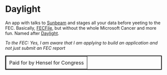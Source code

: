 # Daylight
An app with talks to [Sunbeam](https://github.com/HenselForCongress/sunbeam) and stages all your data before yeeting to the FEC. Basically, [FECFile](https://www.fec.gov/help-candidates-and-committees/filing-reports/fecfile-software/), but without the whole Microsoft Cancer and more fun. Named after [Daylight](https://song.link/https://open.spotify.com/track/1fzAuUVbzlhZ1lJAx9PtY6?si=ae07773500bb443e).

_To the FEC: Yes, I am aware that I am applying to build an application and not just submit an FEC report_

<div align="center">
  <table border="1" style="border-collapse: collapse; border: 2px solid black; margin-left: auto; margin-right: auto;">
    <tr>
      <td style="padding: 10px;">
        Paid for by Hensel for Congress
      </td>
    </tr>
  </table>
</div>